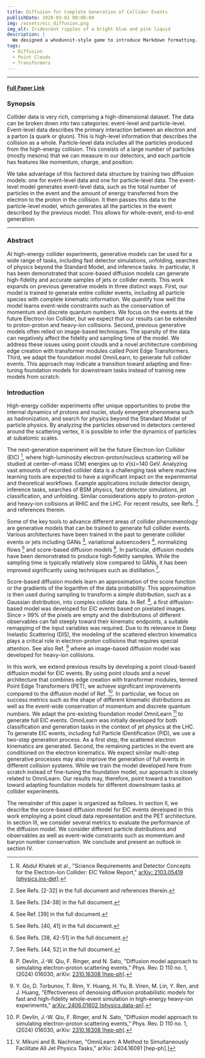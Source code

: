 ```yaml
---
title: Diffusion for Complete Generation of Collider Events
publishDate: 2020-03-02 00:00:00
img: /assets/eic_diffusion.png
img_alt: Iridescent ripples of a bright blue and pink liquid
description: |
  We designed a whodunnit-style game to introduce Markdown formatting. Suspense — suspicion — syntax!
tags:
  - Diffusion
  - Point Clouds
  - Transformers
---
```


---
#### [Full Paper Link](https://arxiv.org/pdf/2410.22421v2)




### Synopsis

Collider data is very rich, comprising a high-dimensional dataset. The data can
be broken down into two categories: event-level and particle-level. Event-level
data describes the primary interaction between an electron and a parton (a
quark or gluon). This is high-level information that describes the collision as
a whole. Particle-level data includes all the particles produced from the
high-energy collision. This consists of a large number of particles (mostly
mesons) that we can measure in our detectors, and each particle has features
like momentum, charge, and position.

We take advantage of this factored data structure by training two diffusion
models: one for event-level data and one for particle-level data. The
event-level model generates event-level data, such as the total number of
particles in the event and the amount of energy transferred from the electron
to the proton in the collision. It then passes this data to the particle-level
model, which generates all the particles in the event described by the previous
model. This allows for whole-event, end-to-end generation.


-----
### Abstract

At high-energy collider experiments, generative models can be used for a wide range of tasks, including fast detector simulations, unfolding, searches of physics beyond the Standard Model, and inference tasks. In particular, it has been demonstrated that score-based diffusion models can generate high-fidelity and accurate samples of jets or collider events. This work expands on previous generative models in three distinct ways. First, our model is trained to generate entire collider events, including all particle species with complete kinematic information. We quantify how well the model learns event-wide constraints such as the conservation of momentum and discrete quantum numbers. We focus on the events at the future Electron-Ion Collider, but we expect that our results can be extended to proton-proton and heavy-ion collisions. Second, previous generative models often relied on image-based techniques. The sparsity of the data can negatively affect the fidelity and sampling time of the model. We address these issues using point clouds and a novel architecture combining edge creation with transformer modules called Point Edge Transformers. Third, we adapt the foundation model OmniLearn, to generate full collider events. This approach may indicate a transition toward adapting and fine-tuning foundation models for downstream tasks instead of training new models from scratch.

### Introduction

High-energy collider experiments offer unique opportunities to probe the internal dynamics of protons and nuclei, study emergent phenomena such as hadronization, and search for physics beyond the Standard Model of particle physics. By analyzing the particles observed in detectors centered around the scattering vertex, it is possible to infer the dynamics of particles at subatomic scales.

The next-generation experiment will be the future Electron-Ion Collider (EIC) [^1], where high-luminosity electron-proton/nucleus scattering will be studied at center-of-mass (CM) energies up to √(s)=140 GeV. Analyzing vast amounts of recorded collider data is a challenging task where machine learning tools are expected to have a significant impact on the experimental and theoretical workflows. Example applications include detector design, inference tasks, searches of BSM physics, fast detector simulations, jet classification, and unfolding. Similar considerations apply to proton-proton and heavy-ion collisions at RHIC and the LHC. For recent results, see Refs. [^2] and references therein.

Some of the key tools to advance different areas of collider phenomenology are generative models that can be trained to generate full collider events. Various architectures have been trained in the past to generate collider events or jets including GANs [^3], variational autoencoders [^4], normalizing flows [^5] and score-based diffusion models [^6]. In particular, diffusion models have been demonstrated to produce high-fidelity samples. While the sampling time is typically relatively slow compared to GANs, it has been improved significantly using techniques such as distillation [^7].

Score-based diffusion models learn an approximation of the score function or the gradients of the logarithm of the data probability. This approximation is then used during sampling to transform a simple distribution, such as a Gaussian distribution, into complex collider data. In Ref. [^8], a first diffusion-based model was developed for EIC events based on pixelated images. Since > 99% of the pixels are empty and the distributions of different observables can fall steeply toward their kinematic endpoints, a suitable remapping of the input variables was required. Due to its relevance in Deep Inelastic Scattering (DIS), the modeling of the scattered electron kinematics plays a critical role in electron-proton collisions that requires special attention. See also Ref. [^9] where an image-based diffusion model was developed for heavy-ion collisions.

In this work, we extend previous results by developing a point cloud-based diffusion model for EIC events. By using point clouds and a novel architecture that combines edge creation with transformer modules, termed Point Edge Transformers (PET), we achieve significant improvements compared to the diffusion model of Ref. [^8]. In particular, we focus on success metrics such as the shape of different kinematic distributions as well as the event-wide conservation of momentum and discrete quantum numbers. We adapt the pre-existing foundation model OmniLearn [^10] to generate full EIC events. OmniLearn was initially developed for both classification and generation tasks in the context of jet physics at the LHC. To generate EIC events, including full Particle IDentification (PID), we use a two-step generation process. As a first step, the scattered electron kinematics are generated. Second, the remaining particles in the event are conditioned on the electron kinematics. We expect similar multi-step generative processes may also improve the generation of full events in different collision systems. While we train the model developed here from scratch instead of fine-tuning the foundation model, our approach is closely related to OmniLearn. Our results may, therefore, point toward a transition toward adapting foundation models for different downstream tasks at collider experiments.

The remainder of this paper is organized as follows. In section II, we describe the score-based diffusion model for EIC events developed in this work employing a point cloud data representation and the PET architecture. In section III, we consider several metrics to evaluate the performance of the diffusion model. We consider different particle distributions and observables as well as event-wide constraints such as momentum and baryon number conservation. We conclude and present an outlook in section IV.

[^1]: R. Abdul Khalek et al., "Science Requirements and Detector Concepts for the Electron-Ion Collider: EIC Yellow Report," [arXiv: 2103.05419 \[physics.ins-det\]](http://arxiv.org/abs/2103.05419).
[^2]: See Refs. [2-32] in the full document and references therein.
[^3]: See Refs. [34-38] in the full document.
[^4]: See Ref. [39] in the full document.
[^5]: See Refs. [40, 41] in the full document.
[^6]: See Refs. [38, 42-51] in the full document.
[^7]: See Refs. [44, 52] in the full document.
[^8]: P. Devlin, J.-W. Qiu, F. Ringer, and N. Sato, "Diffusion model approach to simulating electron-proton scattering events," Phys. Rev. D 110 no. 1, (2024) 016030, arXiv: [2310.16308 \[hep-ph\]](http://arxiv.org/abs/2310.16308).
[^9]: Y. Go, D. Torbunov, T. Rinn, Y. Huang, H. Yu, B. Viren, M. Lin, Y. Ren, and J. Huang, "Effectiveness of denoising diffusion probabilistic models for fast and high-fidelity whole-event simulation in high-energy heavy-ion experiments," [arXiv: 2406.01602 \[physics.data-an\]](http://arxiv.org/abs/2406.01602).
[^10]: V. Mikuni and B. Nachman, "OmniLearn: A Method to Simultaneously Facilitate All Jet Physics Tasks," arXiv: 2404.16091 [hep-ph].]
